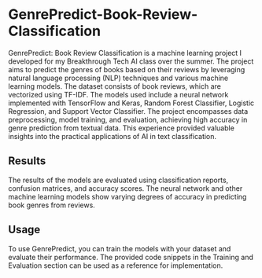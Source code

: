 # GenrePredict-Book-Review-Classification


GenrePredict: Book Review Classification is a machine learning project I developed for my Breakthrough Tech AI class over the summer. The project aims to predict the genres of books based on their reviews by leveraging natural language processing (NLP) techniques and various machine learning models. The dataset consists of book reviews, which are vectorized using TF-IDF. The models used include a neural network implemented with TensorFlow and Keras, Random Forest Classifier, Logistic Regression, and Support Vector Classifier. The project encompasses data preprocessing, model training, and evaluation, achieving high accuracy in genre prediction from textual data. This experience provided valuable insights into the practical applications of AI in text classification.

## Results
The results of the models are evaluated using classification reports, confusion matrices, and accuracy scores. The neural network and other machine learning models show varying degrees of accuracy in predicting book genres from reviews.

## Usage
To use GenrePredict, you can train the models with your dataset and evaluate their performance. The provided code snippets in the Training and Evaluation section can be used as a reference for implementation.

